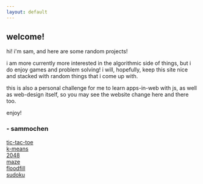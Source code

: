 ```yaml
---
layout: default
---
```


## welcome!

hi! i'm sam, and here are some random projects! 

i am more currently more interested in the algorithmic side of things, but i do enjoy games and problem solving! i will, hopefully, keep this site nice and stacked with random things that i come up with. 

this is also a personal challenge for me to learn apps-in-web with js, as well as web-design itself, so you may see the website change here and there too.

enjoy!

### - sammochen 

[tic-tac-toe](posts/tic-tac-toe)  
[k-means](posts/k-means)  
[2048](posts/2048)  
[maze](posts/maze)  
[floodfill](posts/floodfill)  
[sudoku](posts/sudoku)